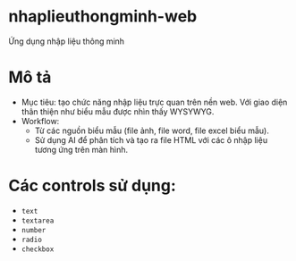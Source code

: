 # nhaplieuthongminh-web
Ứng dụng nhập liệu thông minh

# Mô tả
- Mục tiêu: tạo chức năng nhập liệu trực quan trên nền web. Với giao diện thân thiện như biểu mẫu được nhìn thấy WYSYWYG.
- Workflow:
  + Từ các nguồn biểu mẫu (file ảnh, file word, file excel biểu mẫu).
  + Sử dụng AI để phân tích và tạo ra file HTML với các ô nhập liệu tương ứng trên màn hình.

# Các controls sử dụng:
- `text`
- `textarea`
- `number`
- `radio`
- `checkbox`